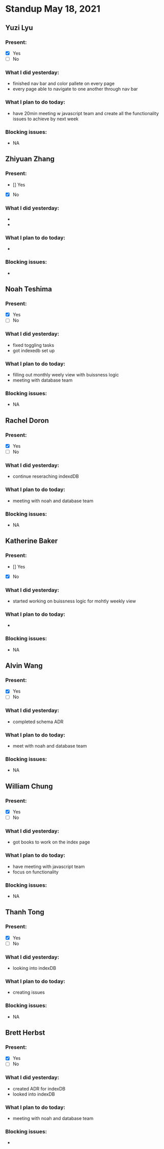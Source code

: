# Standup May 18, 2021
## Yuzi Lyu
### Present:
- [X] Yes
- [ ] No

### What I did yesterday:
* finished nav bar and color pallete on every page 
* every page able to navigate to one another through nav bar 

### What I plan to do today:
* have 20min meeting w javascript team and create all the functionality issues to achieve by next week 
### Blocking issues:
* NA



## Zhiyuan Zhang
### Present:
- [] Yes
- [X] No

### What I did yesterday:
* 
* 

### What I plan to do today:
* 

### Blocking issues:
* 



## Noah Teshima
### Present:
- [X] Yes
- [ ] No

### What I did yesterday:
* fixed toggling tasks 
* got indexedb set up 

### What I plan to do today:
* filling out monthly weely view with buissness logic 
* meeting with database team 
  
### Blocking issues:
* NA



## Rachel Doron
### Present:
- [X] Yes
- [ ] No

### What I did yesterday:
* continue reseraching indexdDB 

### What I plan to do today:
* meeting with noah and database team 

### Blocking issues:
* NA


## Katherine Baker
### Present:
- [] Yes
- [X] No

### What I did yesterday:
* started working on buissness logic for mohtly weekly view 

### What I plan to do today:
*  

### Blocking issues:
* NA



## Alvin Wang
### Present:
- [X] Yes
- [ ] No

### What I did yesterday:
* completed schema ADR 

### What I plan to do today:
* meet with noah and database team 

### Blocking issues:
* NA




## William Chung
### Present:
- [X] Yes
- [ ] No

### What I did yesterday:
* got books to work on the index page 

### What I plan to do today:
* have meeting with javascript team 
* focus on functionality 

### Blocking issues:
* NA



## Thanh Tong
### Present:
- [X] Yes
- [ ] No

### What I did yesterday:
* looking into indexDB 

### What I plan to do today:
* creating issues 

### Blocking issues:
* NA




## Brett Herbst
### Present:
- [X] Yes
- [ ] No

### What I did yesterday:
* created ADR for indexDB 
* looked into indexDB

### What I plan to do today:
* meeting with noah and database team 

### Blocking issues:
* 
